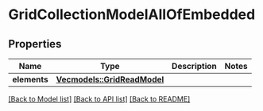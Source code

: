 # GridCollectionModelAllOfEmbedded

## Properties

Name | Type | Description | Notes
------------ | ------------- | ------------- | -------------
**elements** | [**Vec<models::GridReadModel>**](GridReadModel.md) |  | 

[[Back to Model list]](../README.md#documentation-for-models) [[Back to API list]](../README.md#documentation-for-api-endpoints) [[Back to README]](../README.md)


